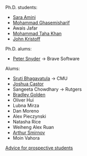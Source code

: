 Ph.D. students: 

* [Sara Amini][sara]
* [Mohammad Ghasemisharif][moe]
* Awais Jafar
* [Mohammad Taha Khan][taha]
* [John Kristoff][jtk]

Ph.D. alums:

* [Peter Snyder][pete] -> Brave Software

Alums:

* [Sruti Bhagavatula][sruti] -> CMU
* [Joshua Castor][josh]
* Sangeeta Chowdhary -> Rutgers
* [Bradley Golden][bradley]
* Oliver Hui
* Lubna Mirza
* Dan Moreno
* Alex Pieczynski
* Natasha Rice
* Weiheng Alex Ruan
* [Arthur Smirnov][arthur]
* Moin Vahora


[Advice for prospective students](prospective.html)

[jtk]: https://aharp.iorc.depaul.edu/
[josh]: https://bluuarc.github.io/
[bradley]: https://bradleygolden.github.io/
[sruti]: https://www.cs.cmu.edu/~sbhagava/
[taha]: https://www.cs.uic.edu/~taha/
[pete]: https://www.peteresnyder.com/
[arthur]: https://www.cs.uic.edu/~asmirnov/
[sara]: https://www.cs.uic.edu/~samini/
[moe]: https://www.cs.uic.edu/~mghasemi/

